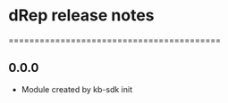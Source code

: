 # dRep release notes
=========================================

0.0.0
-----
* Module created by kb-sdk init

